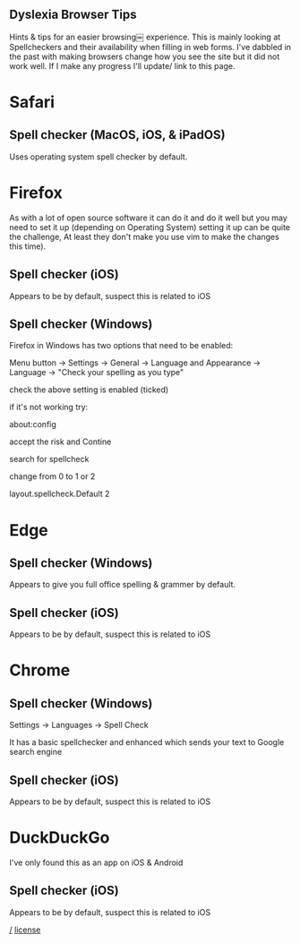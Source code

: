Dyslexia Browser Tips
---
Hints & tips for an easier browsing￼ experience. This is mainly looking at Spellcheckers and their availability when filling in web forms. I've dabbled in the past with making browsers change how you see the site but it did not work well. If I make any progress I'll update/ link to this page.

# Safari 

## Spell checker (MacOS, iOS, & iPadOS)
Uses operating system spell checker by default.

# Firefox
As with a lot of open source software it can do it and do it well but you may need to set it up (depending on Operating System) setting it up can be quite the challenge, At least they don't make you use vim to make the changes this time).

## Spell checker (iOS)
Appears to be by default, suspect this is related to iOS

## Spell checker (Windows)
Firefox in Windows has two options that need to be enabled:

Menu button -> Settings -> General -> Language and Appearance -> Language -> "Check your spelling as you type"

check the above setting is enabled (ticked)

if it's not working try:

   about:config

accept the risk and Contine

search for spellcheck

change from 0 to 1 or 2

   layout.spellcheck.Default  2

# Edge 

## Spell checker (Windows)
Appears to give you full office spelling & grammer by default.

## Spell checker (iOS)
Appears to be by default, suspect this is related to iOS

# Chrome

## Spell checker (Windows)
Settings -> Languages -> Spell Check

It has a basic spellchecker and enhanced which sends your text to Google search engine

## Spell checker (iOS)
Appears to be by default, suspect this is related to iOS

# DuckDuckGo
I've only found this as an app on iOS & Android

## Spell checker (iOS)
Appears to be by default, suspect this is related to iOS

[/](/)
[license](/LICENSE)